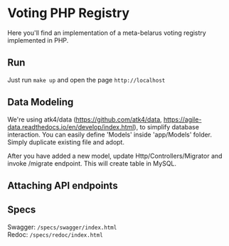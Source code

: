 # Voting PHP Registry

Here you'll find an implementation of a meta-belarus voting registry implemented in PHP.

## Run

Just run `make up` and open the page `http://localhost`

## Data Modeling

We're using atk4/data (https://github.com/atk4/data, https://agile-data.readthedocs.io/en/develop/index.html),
to simplify database interaction. You can easily define 'Models' inside 'app/Models' folder. Simply duplicate
existing file and adopt.

After you have added a new model, update Http/Controllers/Migrator and invoke /migrate endpoint. This will
create table in MySQL.

## Attaching API endpoints


## Specs

Swagger: `/specs/swagger/index.html`  
Redoc: `/specs/redoc/index.html`